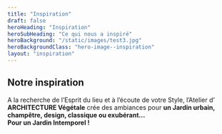 ```yaml
---
title: "Inspiration"
draft: false
heroHeading: "Inspiration"
heroSubHeading: "Ce qui nous a inspiré"
heroBackground: "/static/images/test3.jpg"
heroBackgroundClass: "hero-image--inspiration"
layout: "inspiration"
---
```


## Notre inspiration

A la recherche de l’Esprit du lieu et à l’écoute de votre Style, l’Atelier d’ **ARCHITECTURE Végétale** crée des ambiances pour **un Jardin urbain, champêtre, design, classique ou exubérant...  
Pour un Jardin Intemporel !**
